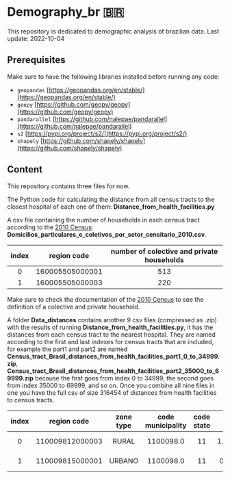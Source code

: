 # Demography_br :brazil:

This repository is dedicated to demographic analysis of brazilian data. Last update: 2022-10-04

## Prerequisites

Make sure to have the following libraries installed before running any code:

- ```geopandas``` [https://geopandas.org/en/stable/](https://geopandas.org/en/stable/)
- ```geopy``` [https://github.com/geopy/geopy](https://github.com/geopy/geopy)
- ```pandarallel``` [https://github.com/nalepae/pandarallel](https://github.com/nalepae/pandarallel)
- ```s2``` [https://pypi.org/project/s2/](https://pypi.org/project/s2/)
- ```shapely``` [https://github.com/shapely/shapely](https://github.com/shapely/shapely)

## Content

This repository contains three files for now.

The Python code for calculating the distance from all census tracts to the closest hospital of each one of them: **Distance_from_health_facilities.py**

A csv file containing the number of households in each census tract according to the [2010 Census](https://www.ibge.gov.br/estatisticas/sociais/populacao/9662-censo-demografico-2010.html?edicao=10410&t=resultados): **Domicilios_particulares_e_coletivos_por_setor_censitario_2010.csv**.

| index | region code | number of colective and private households |
|:--:|:--:|:--:|
| 0 | 160005505000001 | 513 |
| 1 | 160005505000003 | 220 |

Make sure to check the documentation of the [2010 Census](https://www.ibge.gov.br/estatisticas/sociais/populacao/9662-censo-demografico-2010.html?edicao=10410&t=resultados) to see the definition of a colective and private household.

A folder **Data_distances** contains another 9 csv files (compressed as .zip) with the results of running **Distance_from_health_facilities.py**, it has the distances from each census tract to the nearest hospital. They are named according to the first and last indexes for census tracts that are included, for example the part1 and part2 are named **Census_tract_Brasil_distances_from_health_facilities_part1_0_to_34999.zip**, **Census_tract_Brasil_distances_from_health_facilities_part2_35000_to_69999.zip** because the first goes from index 0 to 34999, the second goes from index 35000 to 69999, and so on. Once you combine all nine files in one you have the full csv of size 316454 of distances from health facilities to census tracts.

| index | region code | zone type | code municipality | code state | minimum_dist | geometry |
|:-----:|:-----------:|:---------:|:-----------------:|:----------:|:------------:|:--------:|
| 0 | 110009812000003 | RURAL | 1100098.0 | 11 | 1.7195346365794169 | MULTIPOLYGON (((-60.8957500655381... |
| 1 | 110009815000001 | URBANO | 1100098.0 | 11 | 0.198243016483891 | MULTIPOLYGON (((-60.74999357721507... |
